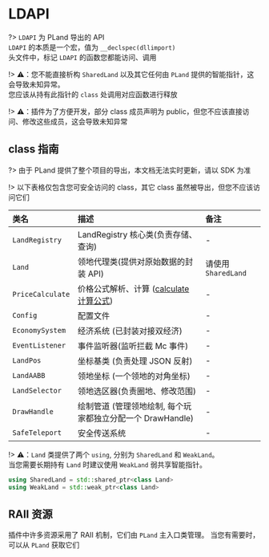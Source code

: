 # LDAPI

?> `LDAPI` 为 PLand 导出的 API  
`LDAPI` 的本质是一个宏，值为 `__declspec(dllimport)`  
头文件中，标记 `LDAPI` 的函数您都能访问、调用

!> ⚠️：您不能直接析构 `SharedLand` 以及其它任何由 `PLand` 提供的智能指针，这会导致未知异常。  
您应该从持有此指针的 `class` 处调用对应函数进行释放

!> ⚠️：插件为了方便开发，部分 class 成员声明为 public，但您不应该直接访问、修改这些成员，这会导致未知异常

## class 指南

?> 由于 PLand 提供了整个项目的导出，本文档无法实时更新，请以 SDK 为准

!> 以下表格仅包含您可安全访问的 class，其它 class 虽然被导出，但您不应该访问它们

| 类名             | 描述                                                                          | 备注                |
| :--------------- | :---------------------------------------------------------------------------- | :------------------ |
| `LandRegistry`   | LandRegistry 核心类(负责存储、查询)                                           | -                   |
| `Land`           | 领地代理类(提供对原始数据的封装 API)                                          | 请使用 `SharedLand` |
| `PriceCalculate` | 价格公式解析、计算 ([calculate 计算公式](../md/Config.md#calculate-计算公式)) | -                   |
| `Config`         | 配置文件                                                                      | -                   |
| `EconomySystem`  | 经济系统 (已封装对接双经济)                                                   | -                   |
| `EventListener`  | 事件监听器(监听拦截 Mc 事件)                                                  | -                   |
| `LandPos`        | 坐标基类 (负责处理 JSON 反射)                                                 | -                   |
| `LandAABB`       | 领地坐标 (一个领地的对角坐标)                                                 | -                   |
| `LandSelector`   | 领地选区器(负责圈地、修改范围)                                                | -                   |
| `DrawHandle`     | 绘制管道 (管理领地绘制, 每个玩家都独立分配一个 DrawHandle)                    | -                   |
| `SafeTeleport`   | 安全传送系统                                                                  | -                   |

!> ⚠️：`Land` 类提供了两个 `using`, 分别为 `SharedLand` 和 `WeakLand`。  
当您需要长期持有 `Land` 时建议使用 `WeakLand` 弱共享智能指针。

```cpp
using SharedLand = std::shared_ptr<class Land>
using WeakLand = std::weak_ptr<class Land>
```

## RAII 资源

插件中许多资源采用了 RAII 机制，它们由 `PLand` 主入口类管理。
当您有需要时，可以从 `PLand` 获取它们
